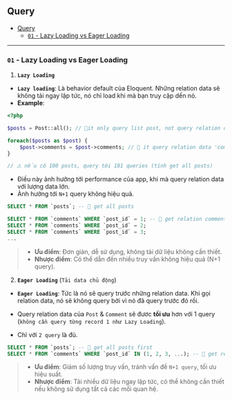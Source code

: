 ## Query

- [Query](#query)
  - [`01` - Lazy Loading vs Eager Loading](#01---lazy-loading-vs-eager-loading)

---

### `01` - Lazy Loading vs Eager Loading

1. **`Lazy Loading`**

- **`Lazy loading`**: Là behavior default của Eloquent. Những relation data sẽ không tải ngay lập tức, nó chỉ load khi mà bạn truy cập dến nó.
- **Example**:

```php
<?php

$posts = Post::all(); // 📌it only query list post, not query relation data inside.

foreach($posts as $post) {
    $post->comments = $post->comments; // 📌 it query relation data 'comments' cho từng post access.
}

// ⚠️ nếu có 100 posts, query tới 101 queries (tính get all posts)
```

- Điều này ảnh hưởng tới performance của app, khi mà query relation data với lượng data lớn.
- Ảnh hưởng tới `N+1` query không hiệu quả.

```sql
SELECT * FROM `posts`; -- 📌 get all posts

SELECT * FROM `comments` WHERE `post_id` = 1; -- 📌 get relation comment for each post
SELECT * FROM `comments` WHERE `post_id` = 2;
SELECT * FROM `comments` WHERE `post_id` = 3;
...
```

> - **Ưu điểm**: Đơn giản, dễ sử dụng, không tải dữ liệu không cần thiết.
> - **Nhược điểm**: Có thể dẫn đến nhiều truy vấn không hiệu quả (N+1 query).

2. **`Eager Loading`** (`Tải data chủ động`)

- **`Eager Loading`**: Tức là nó sẽ query trước những relation data. Khi gọi relation data, nó sẽ không query bởi vì nó đã query trước đó rồi.

- Query relation data của `Post` & `Comment` sẽ đươc **tối ưu** hơn với 1 query (`không cần query từng record 1 như Lazy Loading`).
- Chỉ với `2 query` là đủ.

```sql
SELECT * FROM `posts`; -- 📌 get all posts first
SELECT * FROM `comments` WHERE `post_id` IN (1, 2, 3, ...); -- 📌 get relation comment for each post
```

> - **Ưu điểm**: Giảm số lượng truy vấn, tránh vấn đề `N+1 query`, tối ưu hiệu suất.
> - **Nhược điểm**: Tải nhiều dữ liệu ngay lập tức, có thể không cần thiết nếu không sử dụng tất cả các mối quan hệ.